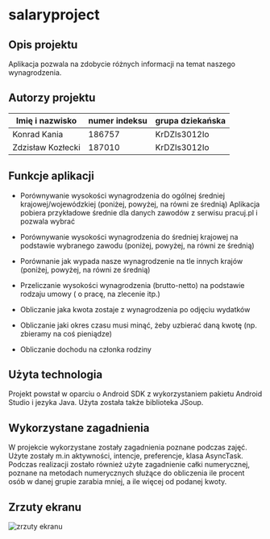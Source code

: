 # salaryproject

## Opis projektu
Aplikacja pozwala na zdobycie różnych informacji na temat naszego wynagrodzenia.

## Autorzy projektu

|Imię i nazwisko   | numer indeksu  | grupa dziekańska  |
|------------------|----------------|-------------------|
|Konrad Kania      |186757          |KrDZIs3012Io       |
|Zdzisław Kozłecki |187010          |KrDZIs3012Io       |

## Funkcje aplikacji
* Porównywanie wysokości wynagrodzenia do ogólnej średniej krajowej/wojewódzkiej (poniżej, powyżej, na równi ze średnią)
Aplikacja pobiera przykładowe średnie dla danych zawodów z serwisu pracuj.pl i pozwala wybrać

* Porównywanie wysokości wynagrodzenia do średniej krajowej na podstawie wybranego zawodu (poniżej, powyżej, na równi ze średnią)
* Porównanie jak wypada nasze wynagrodzenie na tle innych krajów (poniżej, powyżej, na równi ze średnią)
* Przeliczanie wysokości wynagrodzenia (brutto-netto) na podstawie rodzaju umowy ( o pracę, na zlecenie itp.)
* Obliczanie jaka kwota zostaje z wynagrodzenia po odjęciu wydatków
* Obliczanie jaki okres czasu musi minąć, żeby uzbierać daną kwotę (np. zbieramy na coś pieniądze)
* Obliczanie dochodu na członka rodziny


## Użyta technologia
Projekt powstał w oparciu o Android SDK z wykorzystaniem pakietu Android Studio i jezyka Java. Użyta została także biblioteka JSoup.

## Wykorzystane zagadnienia
W projekcie wykorzystane zostały zagadnienia poznane podczas zajęć. Użyte zostały m.in aktywności, intencje, preferencje, klasa AsyncTask. Podczas realizacji zostało również użyte zagadnienie całki numerycznej, poznane na metodach numerycznych służące do obliczenia ile procent osób w danej grupie zarabia mniej, a ile więcej od podanej kwoty.


## Zrzuty ekranu
![zrzuty ekranu](https://i.imgur.com/TpLlaea.png)
